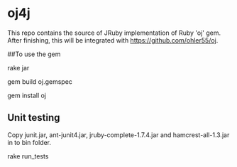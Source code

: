 # oj4j

This repo contains the source of JRuby implementation of Ruby 'oj' gem.
After finishing, this will be integrated with https://github.com/ohler55/oj.

##To use the gem

rake jar

gem build oj.gemspec

gem install oj

## Unit testing

Copy junit.jar, ant-junit4.jar, jruby-complete-1.7.4.jar and hamcrest-all-1.3.jar in to bin  folder.

rake run_tests

